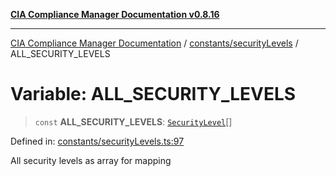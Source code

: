[**CIA Compliance Manager Documentation v0.8.16**](../../../README.md)

***

[CIA Compliance Manager Documentation](../../../modules.md) / [constants/securityLevels](../README.md) / ALL\_SECURITY\_LEVELS

# Variable: ALL\_SECURITY\_LEVELS

> `const` **ALL\_SECURITY\_LEVELS**: [`SecurityLevel`](../../../types/cia/type-aliases/SecurityLevel.md)[]

Defined in: [constants/securityLevels.ts:97](https://github.com/Hack23/cia-compliance-manager/blob/96f4020424aba8c55d4fe94eddf596babc070968/src/constants/securityLevels.ts#L97)

All security levels as array for mapping
